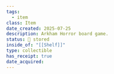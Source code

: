 ```yaml
---
tags:
  - item
class: Item
date_created: 2025-07-25
description: Arkham Horror board game.
status: 🎒 stored
inside_of: "[[Shelf]]"
type: collectible
has_receipt: true
date_acquired:
---
```


